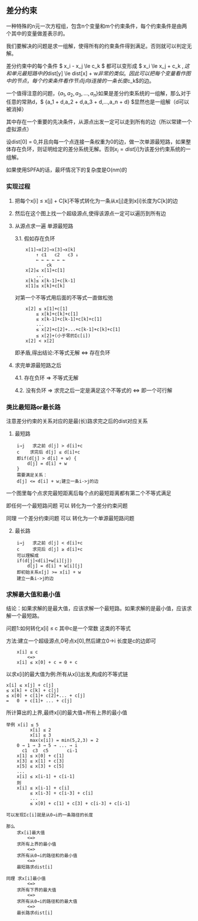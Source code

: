 ## 差分约束

一种特殊的n元一次方程组，包含n个变量和m个约束条件，每个约束条件是由两个其中的变量做差表示的。

我们要解决的问题是求一组解，使得所有的约束条件得到满足。否则就可以判定无解。

差分约束中的每个条件 $ x_i - x_j \le c_k $ 都可以变形成 $ x_i \le x_j + c_k $,这和单元最短路中的$dist[y] \le dist[x] + w$非常的类似。因此可以把每个变量看作图中的节点，每个约束条件看作节点j向i连接的一条长度$c_k$的边。

一个值得注意的问题，$\{a_1,a_2,a_3,...,a_n\}$如果是差分约束系统的一组解，那么对于任意的常熟d，$ \{a_1 + d,a_2 + d,a_3 + d,...,a_n + d\} $显然也是一组解（d可以被消掉）

其中存在一个重要的先决条件，从源点出发一定可以走到所有的边（所以常建一个虚拟源点）

设dist[0] = 0,并且向每一个点连接一条权重为0的边，做一次单源最短路，如果整体存在负环，则证明给定的差分系统无解。否则$x_i = dist[i]$为该差分约束系统的一组解。

如果使用SPFA的话，最坏情况下的复杂度是O(nm)的

### 实现过程

1. 把每个x[i] ≤ x[j] + C[k]不等式转化为一条从x[j]走到x[i]长度为C[k]的边

2. 然后在这个图上找一个超级源点,使得该源点一定可以遍历到所有边 

3. 从源点求一遍 单源最短路
    
    3.1. 假如存在负环
    ```
        x[1]→x[2]→x[3]→x[k]
            ↑ c1   c2   c3 ↓
            ← ← ← ← ← ← 
                ck
        x[2]≤ x[1]+c[1]
            ...
        x[k]≤ x[k-1]+c[k-1]
        x[1]≤ x[k]+c[k]
    ```

    对第一个不等式用后面的不等式一直做松弛
    ```
        x[2] ≤ x[1]+c[1]
            ≤ x[k]+c[k]+c[1]
            ≤ x[k-1]+c[k-1]+c[k]+c[1]
            ...
            ≤ x[2]+c[2]+...+c[k-1]+c[k]+c[1]
            ≤ x[2]+(小于零的Σc[i])
        x[2] < x[2]
    ```
    即矛盾,得出结论:不等式无解 <=> 存在负环
4. 求完单源最短路之后
    
    4.1.  存在负环 => 不等式无解
    
    4.2.  没有负环 => 求完之后一定是满足这个不等式的 <=> 即一个可行解

### 类比最短路or最长路

注意差分约束的关系对应的是最(长)路求完之后的dist对应关系

1. 最短路
```
    i→j   求之前 d[j] > d[i]+c 
    c    求完后 d[j] ≤ d[i]+c 
    即if(d[j] > d[i] + w) {
        d[j] = d[i] + w
    }
    需要满足关系：
    d[j] <= d[i] + w;建立一条i->j的边
```
一个图里每个点求完最短距离后每个点的最短距离都有第二个不等式满足

即任何一个最短路问题 可以 转化为一个差分约束问题

同理  一个差分约束问题 可以 转化为一个单源最短路问题

2. 最长路
```
    i→j   求之前 d[j] < d[i]+c 
    c     求完后 d[j] ≥ d[i]+c  
    可以理解成
    if(d[j]<d[i]+w[i][j])
        d[j] = d[i] + w[i][j]
    即初始关系x[j] >= x[i] + w
    建立一条i->j的边
```

### 求解最大值和最小值

结论：如果求解的是最大值，应该求解一个最短路。如果求解的是最小值，应该求解一个最短路。

问题1:如何转化x[i] ≤ c 其中c是一个常数 这类的不等式

方法:建立一个超级源点,0号点x[0],然后建立0→i 长度是c的边即可

```
    x[i] ≤ c
        <=>
    x[i] ≤ x[0] + c = 0 + c   
```

以求x[i]的最大值为例:所有从x[i]出发,构成的不等式链   

```
x[i] ≤ x[j] + c[j] 
≤ x[k] + c[k] + c[j]
≤ x[0] + c[1]+ c[2]+... + c[j] 
=   0  + c[1]+ ... + c[j] 
```

所计算出的上界,最终x[i]的最大值=所有上界的最小值

```
举例 x[i] ≤ 5
         x[i] ≤ 2
         x[i] ≤ 3
         max(x[i]) = min(5,2,3) = 2
    0 → 1 → 3 → 5 → ... → i
      c1  c3  c5       ci-1
    x[1] ≤ x[0] + c[1] 
    x[3] ≤ x[1] + c[3] 
    x[5] ≤ x[3] + c[5]
    ...
    x[i] ≤ x[i-1] + c[i-1]
    则
    x[i] ≤ x[i-1] + c[i] 
         ≤ x[i-3] + c[i-3] + c[i]
         ...
         ≤ x[0] + c[1] + c[3] + c[i-3] + c[i-1]

可以发现Σc[i]就是从0→i的一条路径的长度
```

```
那么
    求x[i]最大值
        <=>
    求所有上界的最小值
        <=>
    求所有从0→i的路径和的最小值
        <=>
    最短路求dist[i]

同理 求x[i]最小值
        <=>
    求所有下界的最大值
        <=>
    求所有从0→i的路径和的最大值
        <=>
    最长路求dist[i]
```
    
